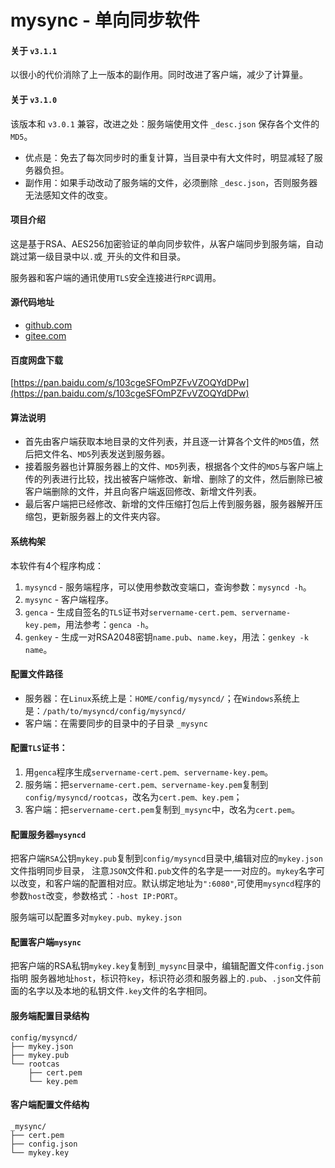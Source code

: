# mysync - 单向同步软件

#### 关于 `v3.1.1`
以很小的代价消除了上一版本的副作用。同时改进了客户端，减少了计算量。

#### 关于 `v3.1.0`
该版本和 `v3.0.1` 兼容，改进之处：服务端使用文件 `_desc.json` 保存各个文件的 `MD5`。
- 优点是：免去了每次同步时的重复计算，当目录中有大文件时，明显减轻了服务器负担。
- 副作用：如果手动改动了服务端的文件，必须删除 `_desc.json`，否则服务器无法感知文件的改变。

#### 项目介绍
这是基于RSA、AES256加密验证的单向同步软件，从客户端同步到服务端，自动跳过第一级目录中以`.`或`_`开头的文件和目录。

服务器和客户端的通讯使用`TLS`安全连接进行`RPC`调用。

#### 源代码地址
- [github.com](https://github.com/rocket049/mysync)
- [gitee.com](https://gitee.com/rocket049/mysync)

#### 百度网盘下载
[https://pan.baidu.com/s/103cgeSFOmPZFvVZOQYdDPw](https://pan.baidu.com/s/103cgeSFOmPZFvVZOQYdDPw)

#### 算法说明
- 首先由客户端获取本地目录的文件列表，并且逐一计算各个文件的`MD5`值，然后把文件名、`MD5`列表发送到服务器。
- 接着服务器也计算服务器上的文件、`MD5`列表，根据各个文件的`MD5`与客户端上传的列表进行比较，找出被客户端修改、新增、删除了的文件，然后删除已被客户端删除的文件，并且向客户端返回修改、新增文件列表。
- 最后客户端把已经修改、新增的文件压缩打包后上传到服务器，服务器解开压缩包，更新服务器上的文件夹内容。

#### 系统构架
本软件有4个程序构成：

1. `mysyncd` - 服务端程序，可以使用参数改变端口，查询参数：`mysyncd -h`。
2. `mysync` - 客户端程序。
3. `genca` - 生成自签名的`TLS`证书对`servername-cert.pem、servername-key.pem`，用法参考：`genca -h`。
4. `genkey` - 生成一对RSA2048密钥`name.pub`、`name.key`，用法：`genkey -k name`。

#### 配置文件路径
- 服务器：在`Linux`系统上是：`HOME/config/mysyncd/`；在`Windows`系统上是：`/path/to/mysyncd/config/mysyncd/`
- 客户端：在需要同步的目录中的子目录 `_mysync`

#### 配置`TLS`证书：

1. 用`genca`程序生成`servername-cert.pem、servername-key.pem`。
2. 服务端：把`servername-cert.pem、servername-key.pem`复制到`config/mysyncd/rootcas`，改名为`cert.pem、key.pem`；
3. 客户端：把`servername-cert.pem`复制到`_mysync`中，改名为`cert.pem`。

#### 配置服务器`mysyncd`
把客户端`RSA`公钥`mykey.pub`复制到`config/mysyncd`目录中,编辑对应的`mykey.json`文件指明同步目录，
注意`JSON`文件和`.pub`文件的名字是一一对应的。`mykey`名字可以改变，和客户端的配置相对应。默认绑定地址为`":6080"`,可使用`mysyncd`程序的参数`host`改变，参数格式：`-host IP:PORT`。

服务端可以配置多对`mykey.pub、mykey.json`

#### 配置客户端`mysync`
把客户端的RSA私钥`mykey.key`复制到`_mysync`目录中，编辑配置文件`config.json`指明
服务器地址`host`，标识符`key`，标识符必须和服务器上的`.pub`、`.json`文件前面的名字以及本地的私钥文件`.key`文件的名字相同。

#### 服务端配置目录结构
```
config/mysyncd/
├── mykey.json
├── mykey.pub
└── rootcas
    ├── cert.pem
    └── key.pem

```

#### 客户端配置文件结构
```
_mysync/
├── cert.pem
├── config.json
└── mykey.key

```



